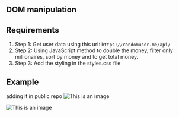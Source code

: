 ## DOM manipulation

## Requirements

1. Step 1: Get user data using this url: `https://randomuser.me/api/`
2. Step 2: Using JavaScript method to double the money, filter only millionaires, sort by money and to get total money.
3. Step 3: Add the styling in the styles.css file

## Example
adding it in public repo
![This is an image](./Screenshot/Screenshot1.png)

![This is an image](./Screenshot/Screenshot2.png)
